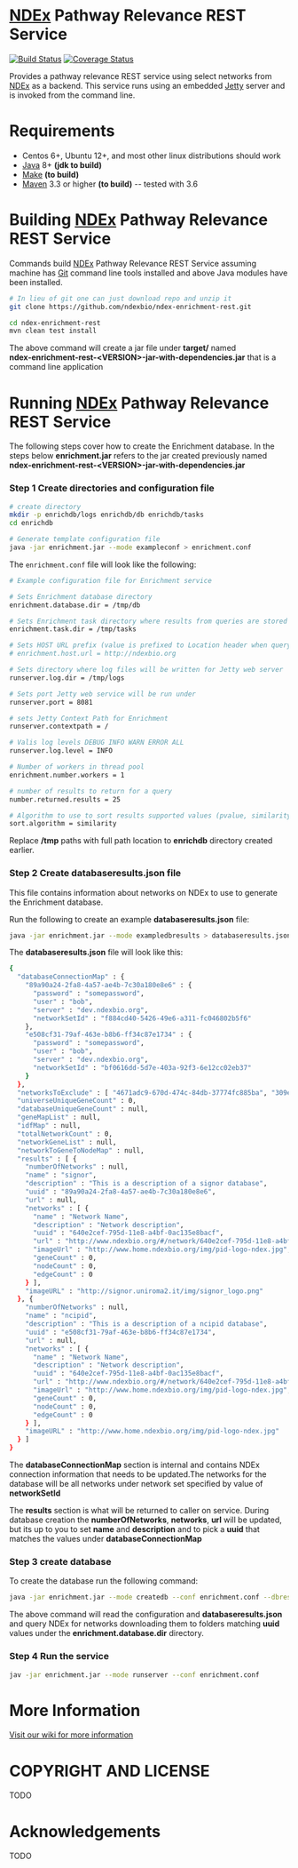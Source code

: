 
[jetty]: http://eclipse.org/jetty/
[maven]: http://maven.apache.org/
[java]: https://www.oracle.com/java/index.html
[git]: https://git-scm.com/
[ndex]: https://ndexbio.org
[make]: https://www.gnu.org/software/make

[NDEx][ndex] Pathway Relevance REST Service
=====================================

[![Build Status](https://travis-ci.org/cytoscape/ndex-enrichment-rest.svg?branch=master)](https://travis-ci.org/cytoscape/ndex-enrichment-rest) 
[![Coverage Status](https://coveralls.io/repos/github/cytoscape/ndex-enrichment-rest/badge.svg)](https://coveralls.io/github/cytoscape/ndex-enrichment-rest)

Provides a pathway relevance REST service using select networks from [NDEx][ndex] as a backend.
This service runs using an embedded [Jetty][jetty] server and is invoked
from the command line. 


Requirements
============

* Centos 6+, Ubuntu 12+, and most other linux distributions should work
* [Java][java] 8+ **(jdk to build)**
* [Make][make] **(to build)**
* [Maven][maven] 3.3 or higher **(to build)** -- tested with 3.6


Building [NDEx][ndex] Pathway Relevance REST Service
=====================================

Commands build [NDEx][ndex] Pathway Relevance REST Service assuming machine has [Git][git] command line tools 
installed and above Java modules have been installed.

```Bash
# In lieu of git one can just download repo and unzip it
git clone https://github.com/ndexbio/ndex-enrichment-rest.git

cd ndex-enrichment-rest
mvn clean test install
```

The above command will create a jar file under **target/** named  
**ndex-enrichment-rest-\<VERSION\>-jar-with-dependencies.jar** that
is a command line application


Running [NDEx][ndex] Pathway Relevance REST Service
========================================================

The following steps cover how to create the Enrichment database.
In the steps below **enrichment.jar** refers to the jar
created previously named **ndex-enrichment-rest-\<VERSION\>-jar-with-dependencies.jar**

### Step 1 Create directories and configuration file

```bash
# create directory
mkdir -p enrichdb/logs enrichdb/db enrichdb/tasks
cd enrichdb

# Generate template configuration file
java -jar enrichment.jar --mode exampleconf > enrichment.conf
```

The `enrichment.conf` file will look like the following:

```bash
# Example configuration file for Enrichment service

# Sets Enrichment database directory
enrichment.database.dir = /tmp/db

# Sets Enrichment task directory where results from queries are stored
enrichment.task.dir = /tmp/tasks

# Sets HOST URL prefix (value is prefixed to Location header when query is invoked. Can be commented out)
# enrichment.host.url = http://ndexbio.org

# Sets directory where log files will be written for Jetty web server
runserver.log.dir = /tmp/logs

# Sets port Jetty web service will be run under
runserver.port = 8081

# sets Jetty Context Path for Enrichment
runserver.contextpath = /

# Valis log levels DEBUG INFO WARN ERROR ALL
runserver.log.level = INFO

# Number of workers in thread pool
enrichment.number.workers = 1

# number of results to return for a query
number.returned.results = 25

# Algorithm to use to sort results supported values (pvalue, similarity)
sort.algorithm = similarity
```

Replace **/tmp** paths with full path location to **enrichdb** directory 
created earlier.

### Step 2 Create databaseresults.json file

This file contains
information about networks on NDEx to use to generate the Enrichment
database.

Run the following to create an example **databaseresults.json** file:

```bash
java -jar enrichment.jar --mode exampledbresults > databaseresults.json

```

The **databaseresults.json** file will look like this:

```bash
{
  "databaseConnectionMap" : {
    "89a90a24-2fa8-4a57-ae4b-7c30a180e8e6" : {
      "password" : "somepassword",
      "user" : "bob",
      "server" : "dev.ndexbio.org",
      "networkSetId" : "f884cd40-5426-49e6-a311-fc046802b5f6"
    },
    "e508cf31-79af-463e-b8b6-ff34c87e1734" : {
      "password" : "somepassword",
      "user" : "bob",
      "server" : "dev.ndexbio.org",
      "networkSetId" : "bf0616dd-5d7e-403a-92f3-6e12cc02eb37"
    }
  },
  "networksToExclude" : [ "4671adc9-670d-474c-84db-37774fc885ba", "309e834a-3005-41f2-8d28-46f2594aaaa8" ],
  "universeUniqueGeneCount" : 0,
  "databaseUniqueGeneCount" : null,
  "geneMapList" : null,
  "idfMap" : null,
  "totalNetworkCount" : 0,
  "networkGeneList" : null,
  "networkToGeneToNodeMap" : null,
  "results" : [ {
    "numberOfNetworks" : null,
    "name" : "signor",
    "description" : "This is a description of a signor database",
    "uuid" : "89a90a24-2fa8-4a57-ae4b-7c30a180e8e6",
    "url" : null,
    "networks" : [ {
      "name" : "Network Name",
      "description" : "Network description",
      "uuid" : "640e2cef-795d-11e8-a4bf-0ac135e8bacf",
      "url" : "http://www.ndexbio.org/#/network/640e2cef-795d-11e8-a4bf-0ac135e8bacf",
      "imageUrl" : "http://www.home.ndexbio.org/img/pid-logo-ndex.jpg",
      "geneCount" : 0,
      "nodeCount" : 0,
      "edgeCount" : 0
    } ],
    "imageURL" : "http://signor.uniroma2.it/img/signor_logo.png"
  }, {
    "numberOfNetworks" : null,
    "name" : "ncipid",
    "description" : "This is a description of a ncipid database",
    "uuid" : "e508cf31-79af-463e-b8b6-ff34c87e1734",
    "url" : null,
    "networks" : [ {
      "name" : "Network Name",
      "description" : "Network description",
      "uuid" : "640e2cef-795d-11e8-a4bf-0ac135e8bacf",
      "url" : "http://www.ndexbio.org/#/network/640e2cef-795d-11e8-a4bf-0ac135e8bacf",
      "imageUrl" : "http://www.home.ndexbio.org/img/pid-logo-ndex.jpg",
      "geneCount" : 0,
      "nodeCount" : 0,
      "edgeCount" : 0
    } ],
    "imageURL" : "http://www.home.ndexbio.org/img/pid-logo-ndex.jpg"
  } ]
}

```

The **databaseConnectionMap** section is internal and contains NDEx connection information
that needs to be updated.The networks for the database will be all networks
under network set specified by value of **networkSetId**

The **results** section is what will be returned to caller on service. During
database creation the **numberOfNetworks**, **networks**, **url** will be updated, but its
up to you to set **name** and **description** and to pick a **uuid** that matches
the values under **databaseConnectionMap**

 ### Step 3 create database

To create the database run the following command:
 
 ```bash
java -jar enrichment.jar --mode createdb --conf enrichment.conf --dbresults databaseresults.json
```

The above command will read the configuration and **databaseresults.json** 
and query NDEx for networks downloading them to folders matching **uuid**
values under the **enrichment.database.dir** directory.

### Step 4 Run the service

```bash
jav -jar enrichment.jar --mode runserver --conf enrichment.conf
```

More Information
=================

[Visit our wiki for more information](https://github.com/cytoscape/ndex-enrichment-rest/wiki)

COPYRIGHT AND LICENSE
=====================

TODO

Acknowledgements
================

TODO
